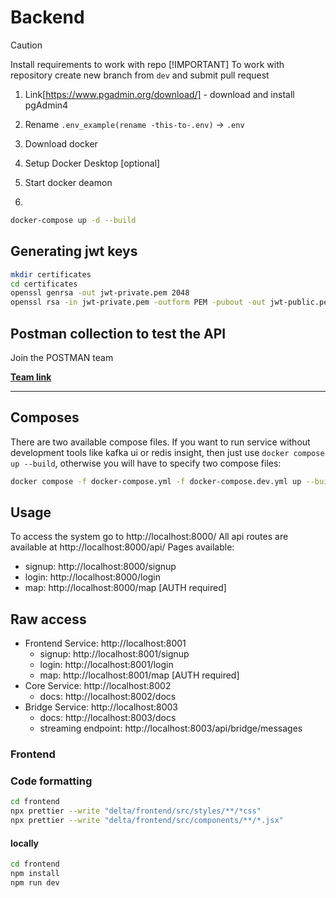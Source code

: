 # Backend

> [!CAUTION]
> Install requirements to work with repo
> [!IMPORTANT]
> To work with repository create new branch from `dev` and submit pull request

1. Link[https://www.pgadmin.org/download/] - download and install pgAdmin4

2. Rename `.env_example(rename -this-to-.env)` -> `.env`

3. Download docker

4. Setup Docker Desktop [optional]

5. Start docker deamon

6.

```bash
docker-compose up -d --build
```

## Generating jwt keys

```bash
mkdir certificates
cd certificates
openssl genrsa -out jwt-private.pem 2048
openssl rsa -in jwt-private.pem -outform PEM -pubout -out jwt-public.pem
```

## Postman collection to test the API

Join the POSTMAN team

[**Team link**](https://delta6-6194.postman.co/workspace/delta~f62492cc-cf71-4441-a2ed-67e752ea4e28/collection/42375143-392cd135-bd82-4b46-b440-b434f0ccc6e2?action=share&creator=42375143)

----

## Composes

There are two available compose files.
If you want to run service without development tools like kafka ui or redis insight, then just use `docker compose up --build`, otherwise you will have to specify two compose files:
```bash
docker compose -f docker-compose.yml -f docker-compose.dev.yml up --build
```

## Usage
To access the system go to http://localhost:8000/
All api routes are available at http://localhost:8000/api/
Pages available:
- signup: http://localhost:8000/signup
- login: http://localhost:8000/login
- map: http://localhost:8000/map [AUTH required]

## Raw access

- Frontend Service: http://localhost:8001
  - signup: http://localhost:8001/signup
  - login: http://localhost:8001/login
  - map: http://localhost:8001/map [AUTH required]
- Core Service: http://localhost:8002
  - docs: http://localhost:8002/docs
- Bridge Service: http://localhost:8003
  - docs: http://localhost:8003/docs
  - streaming endpoint: http://localhost:8003/api/bridge/messages

### Frontend

### Code formatting
```bash
cd frontend
npx prettier --write "delta/frontend/src/styles/**/*css"
npx prettier --write "delta/frontend/src/components/**/*.jsx"
```

#### locally

```bash
cd frontend
npm install
npm run dev
```
